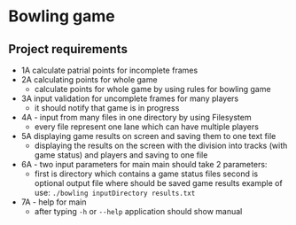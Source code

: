 # Bowling game

## Project requirements

- 1A calculate patrial points for incomplete frames
- 2A calculating points for whole game 
    - calculate points for whole game by using rules for bowling game
- 3A input validation for uncomplete frames for many players
    - it should notify that game is in progress
- 4A - input from many files in one directory by using Filesystem
    - every file represent one lane which can have multiple players
- 5A displaying game results on screen and saving them to one text file
    - displaying the results on the screen with the division into tracks (with game status) and players and saving to one file
- 6A - two input parameters for main
main should take 2 parameters:
    - first is directory which contains a game status files
    second is optional output file where should be saved game results
    example of use:
    `./bowling inputDirectory results.txt`
- 7A - help for main
    - after typing `-h` or `--help` application should show manual
